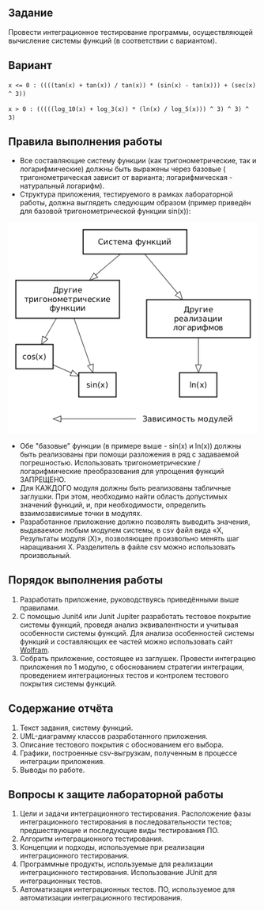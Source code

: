 ## Задание

Провести интеграционное тестирование программы, осуществляющей вычисление системы функций (в соответствии с вариантом).

## Вариант

`x <= 0 : ((((tan(x) + tan(x)) / tan(x)) * (sin(x) - tan(x))) + (sec(x) ^ 3))`

`x > 0 : (((((log_10(x) + log_3(x)) * (ln(x) / log_5(x))) ^ 3) ^ 3) ^ 3)`

## Правила выполнения работы

- Все составляющие систему функции (как тригонометрические, так и логарифмические) должны быть выражены через базовые (
  тригонометрическая зависит от варианта; логарифмическая - натуральный логарифм).
- Структура приложения, тестируемого в рамках лабораторной работы, должна выглядеть следующим образом (пример приведён
  для базовой тригонометрической функции sin(x)):

![Related Picture](assets/lab2.png)

- Обе "базовые" функции (в примере выше - sin(x) и ln(x)) должны быть реализованы при помощи разложения в ряд с
  задаваемой погрешностью. Использовать тригонометрические / логарифмические преобразования для упрощения функций
  ЗАПРЕЩЕНО.
- Для КАЖДОГО модуля должны быть реализованы табличные заглушки. При этом, необходимо найти область допустимых значений
  функций, и, при необходимости, определить взаимозависимые точки в модулях.
- Разработанное приложение должно позволять выводить значения, выдаваемое любым модулем системы, в сsv файл вида «X,
  Результаты модуля (X)», позволяющее произвольно менять шаг наращивания Х. Разделитель в файле csv можно использовать
  произвольный.

## Порядок выполнения работы

1. Разработать приложение, руководствуясь приведёнными выше правилами.
2. С помощью Junit4 или Junit Jupiter разработать тестовое покрытие системы функций, проведя анализ эквивалентности и
   учитывая особенности системы функций. Для анализа особенностей системы функций и составляющих ее частей можно
   использовать сайт [Wolfram](https://www.wolframalpha.com/).
3. Собрать приложение, состоящее из заглушек. Провести интеграцию приложения по 1 модулю, с обоснованием стратегии
   интеграции, проведением интеграционных тестов и контролем тестового покрытия системы функций.

## Содержание отчёта

1. Текст задания, систему функций.
2. UML-диаграмму классов разработанного приложения.
3. Описание тестового покрытия с обоснованием его выбора.
4. Графики, построенные csv-выгрузкам, полученным в процессе интеграции приложения.
5. Выводы по работе.

## Вопросы к защите лабораторной работы

1. Цели и задачи интеграционного тестирования. Расположение фазы интеграционного тестирования в последовательности
   тестов; предшествующие и последующие виды тестирования ПО.
2. Алгоритм интеграционного тестирования.
3. Концепции и подходы, используемые при реализации интеграционного тестирования.
4. Программные продукты, используемые для реализации интеграционного тестирования. Использование JUnit для
   интеграционных тестов.
5. Автоматизация интеграционных тестов. ПО, используемое для автоматизации интеграционного тестирования.